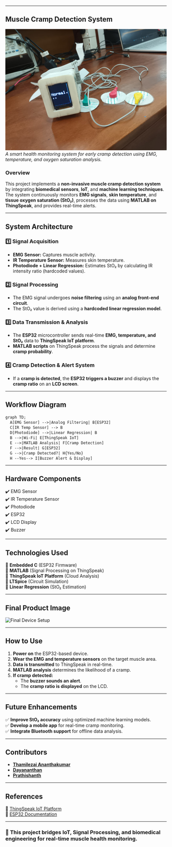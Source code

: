 
---

## **Muscle Cramp Detection System**
![Final Product](assets/Final_Product.jpg)  
*A smart health monitoring system for early cramp detection using EMG, temperature, and oxygen saturation analysis.*

### **Overview**
This project implements a **non-invasive muscle cramp detection system** by integrating **biomedical sensors**, **IoT**, and **machine learning techniques**. The system continuously monitors **EMG signals**, **skin temperature**, and **tissue oxygen saturation (StO₂)**, processes the data using **MATLAB on ThingSpeak**, and provides real-time alerts.

---

## **System Architecture**
### **1️⃣ Signal Acquisition**
- **EMG Sensor:** Captures muscle activity.
- **IR Temperature Sensor:** Measures skin temperature.
- **Photodiode + Linear Regression:** Estimates StO₂ by calculating IR intensity ratio (hardcoded values).

### **2️⃣ Signal Processing**
- The EMG signal undergoes **noise filtering** using an **analog front-end circuit**.
- The StO₂ value is derived using a **hardcoded linear regression model**.

### **3️⃣ Data Transmission & Analysis**
- The **ESP32** microcontroller sends real-time **EMG, temperature, and StO₂** data to **ThingSpeak IoT platform**.
- **MATLAB scripts** on ThingSpeak process the signals and determine **cramp probability**.

### **4️⃣ Cramp Detection & Alert System**
- If a **cramp is detected**, the **ESP32 triggers a buzzer** and displays the **cramp ratio** on an **LCD screen**.

---

## **Workflow Diagram**
```mermaid
graph TD;
  A[EMG Sensor] -->|Analog Filtering| B[ESP32]
  C[IR Temp Sensor] --> B
  D[Photodiode] -->|Linear Regression| B
  B -->|Wi-Fi| E[ThingSpeak IoT]
  E -->|MATLAB Analysis| F[Cramp Detection]
  F -->|Result| G[ESP32]
  G -->|Cramp Detected?| H{Yes/No}
  H --Yes--> I[Buzzer Alert & Display]
```

---

## **Hardware Components**
✔️ EMG Sensor  
✔️ IR Temperature Sensor  
✔️ Photodiode  
✔️ ESP32  
✔️ LCD Display  
✔️ Buzzer  

---

## **Technologies Used**
🔹 **Embedded C** (ESP32 Firmware)  
🔹 **MATLAB** (Signal Processing on ThingSpeak)  
🔹 **ThingSpeak IoT Platform** (Cloud Analysis)  
🔹 **LTSpice** (Circuit Simulation)  
🔹 **Linear Regression** (StO₂ Estimation)

---

## **Final Product Image**
![Final Device Setup](https://your-image-url.com)

---

## **How to Use**
1. **Power on** the ESP32-based device.
2. **Wear the EMG and temperature sensors** on the target muscle area.
3. **Data is transmitted** to ThingSpeak in real-time.
4. **MATLAB analysis** determines the likelihood of a cramp.
5. **If cramp detected:**  
   - The **buzzer sounds an alert**.  
   - The **cramp ratio is displayed** on the LCD.  

---

## **Future Enhancements**
✅ **Improve StO₂ accuracy** using optimized machine learning models.  
✅ **Develop a mobile app** for real-time cramp monitoring.  
✅ **Integrate Bluetooth support** for offline data analysis.  

---

## **Contributors**
- **[Thamilezai Ananthakumar](https://github.com/ThamilezaiAnanthakumar)** 
- **[Dayananthan](https://github.com/Dayananthan2021)**
- **[Prathishanth](https://github.com/pirathi2002)** 

---

## **References**
🔗 [ThingSpeak IoT Platform](https://thingspeak.com/)  
🔗 [ESP32 Documentation](https://www.espressif.com/en/products/socs/esp32/resources)   

---

### 🚀 **This project bridges IoT, Signal Processing, and biomedical engineering for real-time muscle health monitoring.**  

